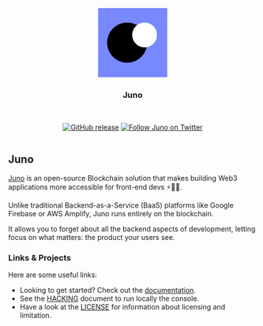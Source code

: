 <div align="center" style="display:flex;flex-direction:column;">
  <a href="https://juno.build/">
    <img src="https://github.com/buildwithjuno/juno/raw/main/src/frontend/static/icons/icon-256x256.png" width="140px" alt="Juno" role="presentation" />
  </a>

<h3>Juno</h3>

  <br/>

[![GitHub release](https://img.shields.io/github/release/buildwithjuno/juno/all?logo=GitHub&style=flat-square)](https://github.com/buildwithjuno/juno/releases/latest)
[![Follow Juno on Twitter](https://img.shields.io/twitter/follow/junobuild.svg?label=follow+juno&logo=twitter&style=flat-square)](https://twitter.com/JunoBuild)

</div>

## Juno

[Juno] is an open-source Blockchain solution that makes building Web3 applications more accessible for front-end devs ⚡️🚀🤯.

Unlike traditional Backend-as-a-Service (BaaS) platforms like Google Firebase or AWS Amplify, Juno runs entirely on the blockchain.

It allows you to forget about all the backend aspects of development, letting focus on what matters: the product your users see.

### Links & Projects

Here are some useful links:

- Looking to get started? Check out the [documentation](https://juno.build).
- See the [HACKING](HACKING.md) document to run locally the console.
- Have a look at the [LICENSE](LICENSE.md) for information about licensing and limitation.

[juno]: https://juno.build

